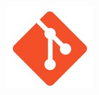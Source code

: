 ![alt](https://github.com/MohamedSalahAbdallah/versionControlSecondProject/blob/master/download.jpeg)
